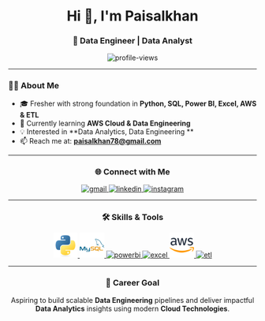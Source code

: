 <h1 align="center">Hi 👋, I'm Paisalkhan</h1>
<h3 align="center">🚀 Data Engineer | Data Analyst </h3>

<p align="center">
  <img src="https://komarev.com/ghpvc/?username=paisal-khan&label=Profile%20views&color=0e75b6&style=flat" alt="profile-views" />
</p>

---

### 👨‍💻 About Me  
- 🎓 Fresher with strong foundation in **Python, SQL, Power BI, Excel, AWS & ETL**  
- 🌱 Currently learning **AWS Cloud & Data Engineering**  
- 💡 Interested in **Data Analytics, Data Engineering **  
- 📫 Reach me at: **paisalkhan78@gmail.com**

---

<h3 align="center">🌐 Connect with Me</h3>
<p align="center">
  <a href="mailto:paisalkhan78@gmail.com" target="blank">
    <img src="https://img.icons8.com/fluent/48/000000/gmail.png" alt="gmail" height="40" width="40"/>
  </a>
  <a href="https://linkedin.com/in/paisal-khan" target="blank">
    <img src="https://raw.githubusercontent.com/rahuldkjain/github-profile-readme-generator/master/src/images/icons/Social/linked-in-alt.svg" alt="linkedin" height="40" width="40"/>
  </a>
  <a href="https://instagram.com/paisalkhan67" target="blank">
    <img src="https://raw.githubusercontent.com/rahuldkjain/github-profile-readme-generator/master/src/images/icons/Social/instagram.svg" alt="instagram" height="40" width="40"/>
  </a>
</p>

---

<h3 align="center">🛠️ Skills & Tools</h3>
<p align="center">
  <a href="https://www.python.org" target="_blank"> <img src="https://raw.githubusercontent.com/devicons/devicon/master/icons/python/python-original.svg" alt="python" width="50" height="50"/> </a>
  <a href="https://www.mysql.com/" target="_blank"> <img src="https://raw.githubusercontent.com/devicons/devicon/master/icons/mysql/mysql-original-wordmark.svg" alt="sql" width="50" height="50"/> </a>
  <a href="https://powerbi.microsoft.com/" target="_blank"> <img src="https://github.com/microsoft/PowerBI-Icons/blob/main/SVG/Power-BI.svg" alt="powerbi" width="50" height="50"/> </a>
  <a href="https://www.microsoft.com/en-us/microsoft-365/excel" target="_blank"> <img src="https://img.icons8.com/color/48/000000/microsoft-excel-2019--v1.png" alt="excel" width="50" height="50"/> </a>
  <a href="https://aws.amazon.com/" target="_blank"> <img src="https://raw.githubusercontent.com/devicons/devicon/master/icons/amazonwebservices/amazonwebservices-original.svg" alt="aws" width="50" height="50"/> </a>
  <a href="https://en.wikipedia.org/wiki/Extract,_transform,_load" target="_blank"> <img src="https://img.icons8.com/external-soft-fill-juicy-fish/60/external-data-data-science-soft-fill-soft-fill-juicy-fish.png" alt="etl" width="50" height="50"/> </a>
</p>

---

<h3 align="center">💼 Career Goal</h3>
<p align="center">
Aspiring to build scalable <b>Data Engineering</b> pipelines and deliver impactful <b>Data Analytics</b> insights using modern <b>Cloud Technologies</b>.
</p>

